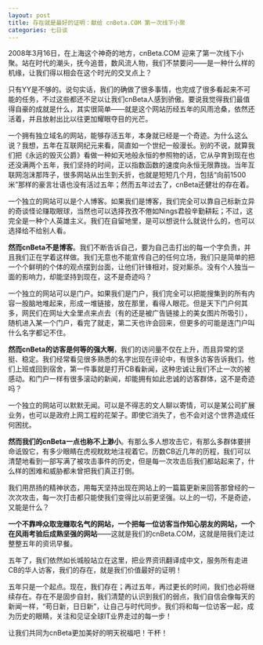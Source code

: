 ```yaml
---
layout: post
title: 存在就是最好的证明：献给 cnBeta.COM 第一次线下小聚
categories: 七日谈
---
```

2008年3月16日，在上海这个神奇的地方，cnBeta.COM 迎来了第一次线下小聚。站在时代的潮头，抚今追昔，数风流人物，我们不禁要问——是一种什么样的机缘，让我们得以相会在这个时光的交叉点上？ 

只有YY是不够的。说句实话，我们的确做了很多事情，也完成了很多看起来不可能的任务，不过这些都还不足以让我们cnBeta人感到骄傲。要说我觉得我们最值得自豪的成就是什么，其实很简单——就是这个网站历经五年的风雨沧桑，依然还活着，并且放射出比以往更加耀眼夺目的光芒。 

一个拥有独立域名的网站，能够存活五年，本身就已经是一个奇迹。为什么这么说？我想，五年在互联网纪元来看，简直如一个世纪一般漫长。别的不说，就算我们把《永远的毁灭公爵》看做一种如天地般永恒的参照物的话，它从孕育到现在也还没满两个五年，我们坚持的时间，正以指数函数的速度向永恒无限靠拢。当年互联网泡沫那阵子，很多网站从出生到夭折，也就是短短几个月，包括“向前1500米”那样的豪言壮语也没有活过五年；然而五年过去了，cnBeta还健壮的存在着。 

一个独立的网站可以是个人博客。如果我们是博客，我们完全可以靠自己标新立异的奇谈怪论赚取眼球，当然也可以选择孜孜不倦如Nings君般辛勤耕耘；不过，这完全是一种个人英雄主义。我们在自留地里，是可以想说什么就说什么的，也可以选择给不给别人看。

**然而cnBeta不是博客**。我们不断告诉自己，要为自己击打出的每一个字负责，并且我们正在学着这样做。我们无意也不能宣传自己的任何立场，我们只是简单的把一个个鲜明的个体的观点摆到台面，让他们针锋相对，捉对厮杀。没有个人独当一面的影响力，却能坚持到现在，这不是奇迹吗？

一个独立的网站可以是门户。如果我们是门户，我们完全可以把能搜集到的所有内容一股脑地堆起来，形成一堆链接，放在那里，看得人眼花。但是天下门户何其多，网民们在网址大全里点来点去（有的还是被广告链接上的美女图片所吸引），随机进入某一个门户，看完了就走，第二天也许会回来，但更多的可能是连门户叫什么名字都记不住。

**然而cnBeta的访客是何等的强大啊**，我们的访问量不仅在上升，而且异常的坚挺、稳定。我们经常看见很多熟悉的名字出现在评论中，有很多访客告诉我们，他们上班或回到宿舍，第一件事就是打开CB看新闻，这种忠诚让我们不止一次的被感动。和门户一样有很多滚动的新闻，却能拥有如此忠诚的访客群体，这不是奇迹吗？ 

一个独立的网站可以默默无闻。可以是不得志的文人聊以寄情，可以是某公司扩展业务，也可以是政府上网工程的花架子。即使它消失了，也不会对这个世界造成任何困扰。

**然而我们的cnBeta一点也称不上渺小**。有那么多人想攻击它，有那么多群体要拼命诋毁它，有多少眼睛在虎视眈眈地注视着它。历数CB近几年的历程，我们可以清楚地看到一部写满了被攻击事件的历史，但是每一次攻击后我们都站起来了，什么样的困难和威胁都未曾把我们真正打倒。

我们用昂扬的精神状态，用每天坚持出现在网站上的一篇篇更新来回答那曾经的一次次攻击，每一次打击都只能使我们变得比以前更坚强。以上的一切，不是奇迹，又能是什么？ 

**一个不靠哗众取宠赚取名气的网站，一个把每一位访客当作知心朋友的网站，一个在风雨考验后成熟坚强的网站**——这就是我们的cnBeta.COM，这就是陪我们走过整整五年的资讯早餐。

五年了，我们依然如长城般站立在这里，把业界资讯翻译成中文，服务所有走进CB的华人访客，我们的存在，就是我们价值最好的证明！ 

五年只是一个起点。现在，我们存在；再过五年，再过更长的时间，我们也必将继续存在。存在不是固步自封，我们清楚的认识到我们的弱点，我们自信会像每天的新闻一样，“苟日新，日日新”，让自己与时代同步。我们将和每一位访客一起，成为历史的眼睛，关注和见证全球IT业界走过的每一步！ 

让我们共同为cnBeta更加美好的明天祝福吧！干杯！